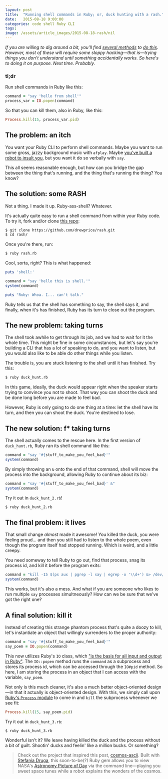 ```yaml
---
layout: post
title:  "Running shell commands in Ruby; or, duck hunting with a rash."
date:   2015-08-18 9:00:00
categories: code shell Ruby CLI
tags:
image: /assets/article_images/2015-08-18-rash/nil
---
```

*If you are willing to dig around a bit, you'll find [several methods](http://tech.natemurray.com/2007/03/ruby-shell-commands.html) to [do this](http://stackoverflow.com/questions/2232/calling-shell-commands-from-ruby). However, most of these will require some sloppy hacking—that is—trying things you don't understand until something accidentally works. So here's to doing it on purpose. Next time. Probably.*

### tl;dr
Run shell commands in Ruby like this:

```ruby
command = "say 'hello from shell'"
process_var = IO.popen(command)
```

So that you can kill them, also in Ruby, like this:

```ruby
Process.kill(15, process_var.pid)
```

## The problem: an itch
You want your Ruby CLI to perform shell commands. Maybe you want to run some gross, jazzy background music with `afplay`. Maybe [you've built a robot to insult you](https://github.com/tylermachen/rantbot), but you want it do so verbally with `say`.

This all seems reasonable enough, but how can you bridge the gap between the thing that's running, and the thing that's running the thing? You know?

## The solution: some RASH
Not a thing. I made it up. Ruby-ass-shell? Whatever.

It's actually quite easy to run a shell command from within your Ruby code. To try it, fork and/or clone [this repo](https://github.com/drewprice/rash):

```BASH
$ git clone https://github.com/drewprice/rash.git
$ cd rash/
```

Once you're there, run:

```BASH
$ ruby rash.rb
```

Cool, sorta, right? This is what happened:

```ruby
puts 'shell:'

command = "say 'hello this is shell.'"
system(command)

puts "Ruby: Whoa. I... can't talk."
```

Ruby tells us that the shell has something to say, the shell says it, and finally, when it's has finished, Ruby has its turn to close out the program.

## The new problem: taking turns
The shell took awhile to get through its job, and we had to wait for it the whole time. This might be fine in some circumstances, but let's say you're building a CLI that has a lot of speaking to do, and you want to listen, but you would also like to be able do other things while you listen.

The trouble is, you are stuck listening to the shell until it has finished. Try this:

```BASH
$ ruby duck_hunt.rb
```

In this game, ideally, the duck would appear right when the speaker starts trying to convince you not to shoot. That way you can shoot the duck and be done long before you are made to feel bad.

However, Ruby is only going to do one thing at a time: let the shell have its turn, and then you can shoot the duck. You're destined to lose.

## The new solution: f* taking turns
The shell actually comes to the rescue here. In the first version of `duck_hunt.rb`, Ruby ran its shell command like this:

```ruby
command = "say '#{stuff_to_make_you_feel_bad}'"
system(command)
```

By simply throwing an `&` onto the end of that command, shell will move the process into the background, allowing Ruby to continue about its biz:

```ruby
command = "say '#{stuff_to_make_you_feel_bad}' &"
system(command)
```

Try it out in `duck_hunt_2.rb`!

```BASH
$ ruby duck_hunt_2.rb
```

## The final problem: it lives
That small change *almost* made it awesome! You killed the duck, you were feeling proud... and then you still had to listen to the whole poem, even though the program itself had stopped running. Which is weird, and a little creepy.

You need someway to tell Ruby to go out, find that process, snag its process id, and kill it before the program exits:

```ruby
command = "kill -15 $(ps aux | pgrep -l say | egrep -o '\\d+') &> /dev/null"
system(command)
```
This works, but it's also a mess. And what if you are someone who likes to run multiple `say` processes simultneously? How can we be sure that we've got the right one?

## A final solution: kill it
Instead of creating this strange phantom process that's quite a doozy to kill, let's instantiate an object that willingly surrenders to the proper authority:

```ruby
command = "say '#{stuff_to_make_you_feel_bad}'"
say_poem = IO.popen(command)
```

This now utilizes Ruby's `IO` class, which ["is the basis for all input and output in Ruby"](http://ruby-doc.org/core-2.2.0/IO.html#method-c-popen). The `IO::popen` method runs the `command` as a subprocess and stores its process id, which can be accessed through the `IO#pid` method. So here, I am storing the process in an object that I can access with the variable, `say_poem`.

Not only is this much cleaner, it's also a much better object-oriented design—in that it actually is object-oriented design. With this, we simply call upon [Ruby's `Process` module](http://ruby-doc.org/core-2.2.0/Process.html#method-c-kill) to come in and `kill` the subprocess whenever we see fit:

```ruby
Process.kill(15, say_poem.pid)
```

Try it out in `duck_hunt_3.rb`:

```bash
$ ruby duck_hunt_3.rb
```

Wonderful isn't it? We leave having killed the duck and the process without a bit of guilt. Shootin' ducks and feelin' like a million bucks. Or something?

>Check out the project that inspired this post, [cosmos-ascii](https://github.com/stefania11/Cosmos-Ascii). Built with [Stefania Druga](https://twitter.com/Stefania_druga), this soon-to-be(?) Ruby gem allows you to view NASA's [Astronomy Picture of Day](http://apod.nasa.gov/) via the command line—playing you sweet space tunes while a robot explains the wonders of the cosmos.
